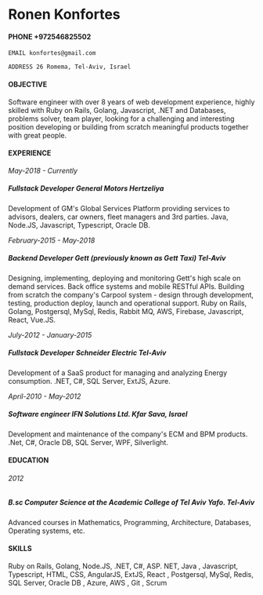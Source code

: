 # Ronen Konfortes
#### PHONE +972546825502

```
EMAIL konfortes@gmail.com
```
```
ADDRESS 26 Romema, Tel-Aviv, Israel
```
#### OBJECTIVE
Software engineer with over 8 years of web development experience, highly skilled with Ruby on Rails, Golang,
Javascript, .NET and Databases, problems solver, team player, looking for a challenging and interesting position
developing or building from scratch meaningful products together with great people.
</br>
#### EXPERIENCE
_May-2018 - Currently_
##### ***Fullstack Developer*** General Motors Hertzeliya
Development of GM's Global Services Platform providing services to advisors, dealers, car owners, fleet managers
and 3rd parties.
Java, Node.JS, Javascript, Typescript, Oracle DB.

_February-2015 - May-2018_
##### ***Backend Developer*** Gett (previously known as Gett Taxi) Tel-Aviv
Designing, implementing, deploying and monitoring Gett's high scale on demand services. Back office systems
and mobile RESTful APIs.
Building from scratch the company's Carpool system - design through development, testing, production deploy,
launch and operational support.
Ruby on Rails, Golang, Postgersql, MySql, Redis, Rabbit MQ, AWS, Firebase, Javascript, React, Vue.JS.

_July-2012 - January-2015_
##### ***Fullstack Developer*** Schneider Electric Tel-Aviv
Development of a SaaS product for managing and analyzing Energy consumption.
.NET, C#, SQL Server, ExtJS, Azure.

_April-2010 - May-2012_
##### ***Software engineer*** IFN Solutions Ltd. Kfar Sava, Israel
Development and maintenance of the company's ECM and BPM products.
.Net, C#, Oracle DB, SQL Server, WPF, Silverlight.
</br>
#### EDUCATION
###### 2012
##### B.sc Computer Science at the Academic College of Tel Aviv Yafo. Tel-Aviv
Advanced courses in Mathematics, Programming, Architecture, Databases, Operating systems, etc.
</br>
#### SKILLS
Ruby on Rails, Golang, Node.JS, .NET, C#, ASP. NET, Java , Javascript, Typescript, HTML, CSS, AngularJS, ExtJS,
React , Postgersql, MySql, Redis, SQL Server, Oracle DB , Azure, AWS , Git , Scrum
